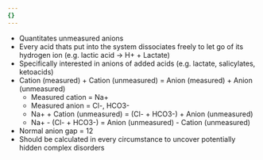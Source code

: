 ```yaml
---
{}
---
```

   
   
- Quantitates unmeasured anions   
- Every acid thats put into the system dissociates freely to let go of its hydrogen ion (e.g. lactic acid → H+ + Lactate)   
- Specifically interested in anions of added acids (e.g. lactate, salicylates, ketoacids)   
- Cation (measured) + Cation (unmeasured) = Anion (measured) + Anion (unmeasured)   
	- Measured cation = Na+   
	- Measured anion = Cl-, HCO3-   
	- Na+ + Cation (unmeasured) = (Cl- + HCO3-) + Anion (unmeasured)   
	- Na+ - (Cl- + HCO3-) =  Anion (unmeasured) - Cation (unmeasured)   
- Normal anion gap = 12   
- Should be calculated in every circumstance to uncover potentially hidden complex disorders